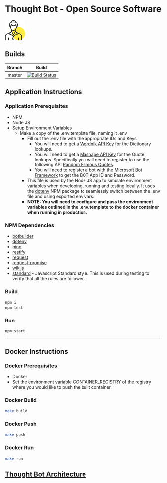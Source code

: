 # Thought Bot - Open Source Software

![thought-bot-avatar](./pics/thought-bot-avatar-64.png)

## Builds

|  Branch |                                                     Build                                                     |
|:-------:|:-------------------------------------------------------------------------------------------------------------:|
|  master | [![Build Status](https://travis-ci.org/itarchlabs/thought-bot-oss.svg?branch=master)](https://travis-ci.org/itarchlabs/thought-bot-oss) |

## Application Instructions

### Application Prerequisites

- NPM
- Node JS
- Setup Environment Variables
  - Make a copy of the .env.template file, naming it .env
    - Fill out the .env file with the appropriate IDs and Keys
      - You will need to get a [Wordnik API Key](http://developer.wordnik.com/) for the Dictionary lookups.
      - You will need to get a [Mashape API Key](https://market.mashape.com/explore) for the Quote lookups. Specifically you will need to register to use the following API [Random Famous Quotes](https://market.mashape.com/andruxnet/random-famous-quotes).
      - You will need to register a bot with the [Microsoft Bot Framework](https://dev.botframework.com/) to get the BOT App ID and Password.
    - This file is used by the Node JS app to simulate environment variables when developing, running and testing locally. It uses the [dotenv](https://github.com/motdotla/dotenv) NPM package to seamlessly switch between the .env file and using exported env vars.
    - **NOTE: You will need to configure and pass the environment variables outlined in the .env.template to the docker container when running in production.**

### NPM Dependencies

- [botbuilder](https://github.com/Microsoft/BotBuilder)
- [dotenv](https://github.com/motdotla/dotenv)
- [pino](http://getpino.io/)
- [restify](http://restify.com/)
- [request](https://github.com/request/request)
- [request-promise](https://github.com/request/request-promise)
- [wikijs](https://github.com/dijs/wiki)
- [standard](https://github.com/standard/standard) - Javascript Standard style. This is used during testing to verify that all the rules are followed.

### Build

```sh
npm i
npm test
```

### Run

```sh
npm start
```

---

## Docker Instructions

### Docker Prerequisites

- Docker
- Set the environment variable CONTAINER_REGISTRY of the registry where you would like to push the built container.

### Docker Build

```sh
make build
```

### Docker Push

```sh
make push
```

### Docker Run

```sh
make run
```

## [Thought Bot Architecture](architecture.md)